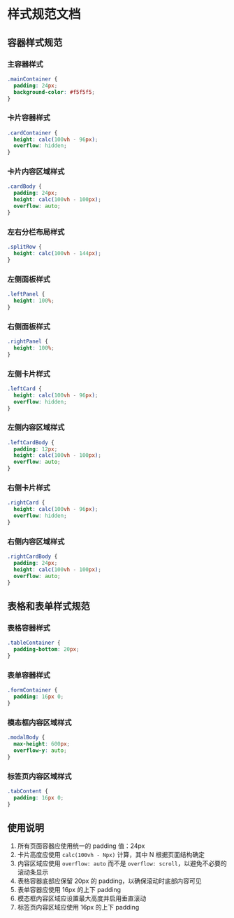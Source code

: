 # 样式规范文档

## 容器样式规范

### 主容器样式
```css
.mainContainer {
  padding: 24px;
  background-color: #f5f5f5;
}
```

### 卡片容器样式
```css
.cardContainer {
  height: calc(100vh - 96px);
  overflow: hidden;
}
```

### 卡片内容区域样式
```css
.cardBody {
  padding: 24px;
  height: calc(100vh - 100px);
  overflow: auto;
}
```

### 左右分栏布局样式
```css
.splitRow {
  height: calc(100vh - 144px);
}
```

### 左侧面板样式
```css
.leftPanel {
  height: 100%;
}
```

### 右侧面板样式
```css
.rightPanel {
  height: 100%;
}
```

### 左侧卡片样式
```css
.leftCard {
  height: calc(100vh - 96px);
  overflow: hidden;
}
```

### 左侧内容区域样式
```css
.leftCardBody {
  padding: 12px;
  height: calc(100vh - 100px);
  overflow: auto;
}
```

### 右侧卡片样式
```css
.rightCard {
  height: calc(100vh - 96px);
  overflow: hidden;
}
```

### 右侧内容区域样式
```css
.rightCardBody {
  padding: 24px;
  height: calc(100vh - 100px);
  overflow: auto;
}
```

## 表格和表单样式规范

### 表格容器样式
```css
.tableContainer {
  padding-bottom: 20px;
}
```

### 表单容器样式
```css
.formContainer {
  padding: 16px 0;
}
```

### 模态框内容区域样式
```css
.modalBody {
  max-height: 600px;
  overflow-y: auto;
}
```

### 标签页内容区域样式
```css
.tabContent {
  padding: 16px 0;
}
```

## 使用说明

1. 所有页面容器应使用统一的 padding 值：24px
2. 卡片高度应使用 `calc(100vh - Npx)` 计算，其中 N 根据页面结构确定
3. 内容区域应使用 `overflow: auto` 而不是 `overflow: scroll`，以避免不必要的滚动条显示
4. 表格容器底部应保留 20px 的 padding，以确保滚动时底部内容可见
5. 表单容器应使用 16px 的上下 padding
6. 模态框内容区域应设置最大高度并启用垂直滚动
7. 标签页内容区域应使用 16px 的上下 padding